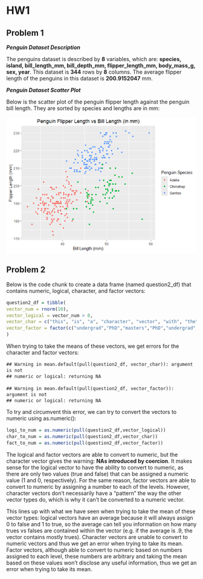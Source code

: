 HW1
================

## Problem 1

***Penguin Dataset Description***

The penguins dataset is described by **8** variables, which are:
**species, island, bill_length_mm, bill_depth_mm, flipper_length_mm,
body_mass_g, sex, year**. This dataset is **344** rows by **8** columns.
The average flipper length of the penguins in this dataset is
**200.9152047** mm.

***Penguin Dataset Scatter Plot***

Below is the scatter plot of the penguin flipper length against the
penguin bill length. They are sorted by species and lengths are in mm:

![](HW1_am6592_files/figure-gfm/unnamed-chunk-2-1.png)<!-- -->

## Problem 2

Below is the code chunk to create a data frame (named question2_df) that
contains numeric, logical, character, and factor vectors:

``` r
question2_df = tibble(
vector_num = rnorm(10),
vector_logical = vector_num > 0,
vector_char = c("this", "is", "a", "character", "vector", "with", "the", "length", "of", "ten"),
vector_factor = factor(c("undergrad","PhD","masters","PhD","undergrad","undergrad","masters","PhD","PhD","undergrad"))
)
```

When trying to take the means of these vectors, we get errors for the
character and factor vectors:

    ## Warning in mean.default(pull(question2_df, vector_char)): argument is not
    ## numeric or logical: returning NA

    ## Warning in mean.default(pull(question2_df, vector_factor)): argument is not
    ## numeric or logical: returning NA

To try and circumvent this error, we can try to convert the vectors to
numeric using as.numeric():

``` r
logi_to_num = as.numeric(pull(question2_df,vector_logical))
char_to_num = as.numeric(pull(question2_df,vector_char))
fact_to_num = as.numeric(pull(question2_df,vector_factor))
```

The logical and factor vectors are able to convert to numeric, but the
character vector gives the warning: **NAs introduced by coercion**. It
makes sense for the logical vector to have the ability to convert to
numeric, as there are only two values (true and false) that can be
assigned a numeric value (1 and 0, respectively). For the same reason,
factor vectors are able to convert to numeric by assigning a number to
each of the levels. However, character vectors don’t necessarily have a
“pattern” the way the other vector types do, which is why it can’t be
converted to a numeric vector.

This lines up with what we have seen when trying to take the mean of
these vector types: logical vectors have an average because it will
always assign 0 to false and 1 to true, so the average can tell you
information on how many trues vs falses are contained within the vector
(e.g. if the average is .9, the vector contains mostly trues). Character
vectors are unable to convert to numeric vectors and thus we get an
error when trying to take its mean. Factor vectors, although able to
convert to numeric based on numbers assigned to each level, these
numbers are arbitrary and taking the mean based on these values won’t
disclose any useful information, thus we get an error when trying to
take its mean.
